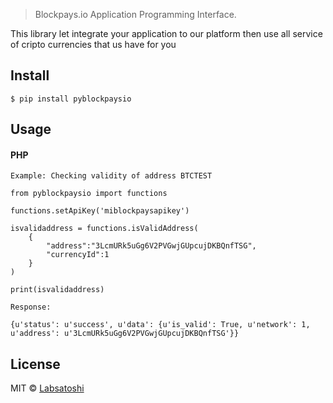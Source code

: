 > Blockpays.io Application Programming Interface.

This library let integrate your application to our platform then use all service of cripto currencies that us have for you

## Install

```
$ pip install pyblockpaysio
```

## Usage

#### PHP

`Example: Checking validity of address BTCTEST `

```
from pyblockpaysio import functions

functions.setApiKey('miblockpaysapikey')

isvalidaddress = functions.isValidAddress(
    {
        "address":"3LcmURk5uGg6V2PVGwjGUpcujDKBQnfTSG",
        "currencyId":1
    }
)

print(isvalidaddress)
```

`Response:`

```
{u'status': u'success', u'data': {u'is_valid': True, u'network': 1, u'address': u'3LcmURk5uGg6V2PVGwjGUpcujDKBQnfTSG'}}
```




## License

MIT © [Labsatoshi](https://labsatoshi.com)
